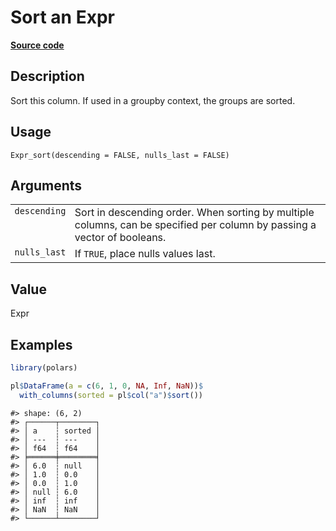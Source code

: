 

# Sort an Expr

[**Source code**](https://github.com/pola-rs/r-polars/tree/main/R/expr__expr.R#L1398)

## Description

Sort this column. If used in a groupby context, the groups are sorted.

## Usage

<pre><code class='language-R'>Expr_sort(descending = FALSE, nulls_last = FALSE)
</code></pre>

## Arguments

<table>
<tr>
<td style="white-space: nowrap; font-family: monospace; vertical-align: top">
<code id="Expr_sort_:_descending">descending</code>
</td>
<td>
Sort in descending order. When sorting by multiple columns, can be
specified per column by passing a vector of booleans.
</td>
</tr>
<tr>
<td style="white-space: nowrap; font-family: monospace; vertical-align: top">
<code id="Expr_sort_:_nulls_last">nulls_last</code>
</td>
<td>
If <code>TRUE</code>, place nulls values last.
</td>
</tr>
</table>

## Value

Expr

## Examples

``` r
library(polars)

pl$DataFrame(a = c(6, 1, 0, NA, Inf, NaN))$
  with_columns(sorted = pl$col("a")$sort())
```

    #> shape: (6, 2)
    #> ┌──────┬────────┐
    #> │ a    ┆ sorted │
    #> │ ---  ┆ ---    │
    #> │ f64  ┆ f64    │
    #> ╞══════╪════════╡
    #> │ 6.0  ┆ null   │
    #> │ 1.0  ┆ 0.0    │
    #> │ 0.0  ┆ 1.0    │
    #> │ null ┆ 6.0    │
    #> │ inf  ┆ inf    │
    #> │ NaN  ┆ NaN    │
    #> └──────┴────────┘
